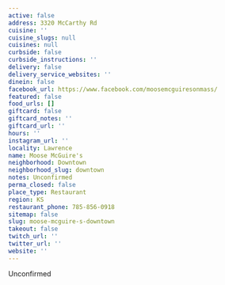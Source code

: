 ```yaml
---
active: false
address: 3320 McCarthy Rd
cuisine: ''
cuisine_slugs: null
cuisines: null
curbside: false
curbside_instructions: ''
delivery: false
delivery_service_websites: ''
dinein: false
facebook_url: https://www.facebook.com/moosemcguiresonmass/
featured: false
food_urls: []
giftcard: false
giftcard_notes: ''
giftcard_url: ''
hours: ''
instagram_url: ''
locality: Lawrence
name: Moose McGuire's
neighborhood: Downtown
neighborhood_slug: downtown
notes: Unconfirmed
perma_closed: false
place_type: Restaurant
region: KS
restaurant_phone: 785-856-0918
sitemap: false
slug: moose-mcguire-s-downtown
takeout: false
twitch_url: ''
twitter_url: ''
website: ''
---
```


Unconfirmed
